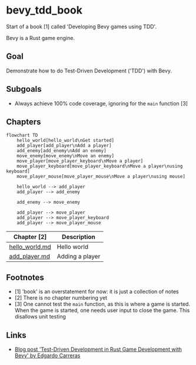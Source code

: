 # bevy_tdd_book

Start of a book [1] called 'Developing Bevy games using TDD'.

Bevy is a Rust game engine.

## Goal

Demonstrate how to do Test-Driven Development ('TDD') with Bevy.

## Subgoals

 * Always achieve 100% code coverage, ignoring for the `main` function [3]

## Chapters

```mermaid
flowchart TD
    hello_world[hello_world\nGet started]
    add_player[add_player\nAdd a player]
    add_enemy[add_enemy\nAdd an enemy]
    move_enemy[move_enemy\nMove an enemy]
    move_player[move_player_keyboard\nMove a player]
    move_player_keyboard[move_player_keyboard\nMove a player\nusing keyboard]
    move_player_mouse[move_player_mouse\nMove a player\nusing mouse]

    hello_world --> add_player
    add_player --> add_enemy

    add_enemy --> move_enemy

    add_player --> move_player
    add_player --> move_player_keyboard
    add_player --> move_player_mouse
```

Chapter [2]                     |Description
--------------------------------|-----------
[hello_world.md](hello_world.md)|Hello world
[add_player.md](add_player.md)  |Adding a player

## Footnotes

 * [1] 'book' is an overstatement for now: it is just a collection of notes
 * [2] There is no chapter numbering yet
 * [3] One cannot test the `main` function, as this is where a game is started.
   When the game is started, one needs user input to close the game.
   This disallows unit testing
   

## Links

 * [Blog post 'Test-Driven Development in Rust Game Development with Bevy' by Edgardo Carreras](https://edgardocarreras.com/blog/tdd-in-rust-game-engine-bevy/)
